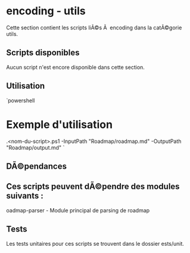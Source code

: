 ﻿# encoding - utils

Cette section contient les scripts liÃ©s Ã  encoding dans la catÃ©gorie utils.

## Scripts disponibles

Aucun script n'est encore disponible dans cette section.

## Utilisation

`powershell
# Exemple d'utilisation
.\<nom-du-script>.ps1 -InputPath "Roadmap/roadmap.md" -OutputPath "Roadmap/output.md"
`

## DÃ©pendances

Ces scripts peuvent dÃ©pendre des modules suivants :
- oadmap-parser - Module principal de parsing de roadmap

## Tests

Les tests unitaires pour ces scripts se trouvent dans le dossier 	ests/unit.
